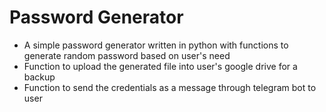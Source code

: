 # Password Generator
- A simple password generator written in python with functions to generate random password based on user's need
- Function to upload the generated file into user's google drive for a backup
- Function to send the credentials as a message through telegram bot to user
